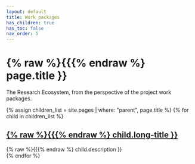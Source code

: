 ```yaml
---
layout: default
title: Work packages
has_children: true
has_toc: false
nav_order: 5
---
```


# {% raw %}{{{% endraw %} page.title }}

The Research Ecosystem, from the perspective of the project work packages.


{% assign children_list = site.pages | where: "parent", page.title %}
{% for child in children_list %}
<div class="wrkpckg">
<h2><a href="{% raw %}{{{% endraw %} child.url | absolute_url }}">{% raw %}{{{% endraw %} child.long-title }}</a></h2>
{% raw %}{{{% endraw %} child.description }}
</div>
{% endfor %}



